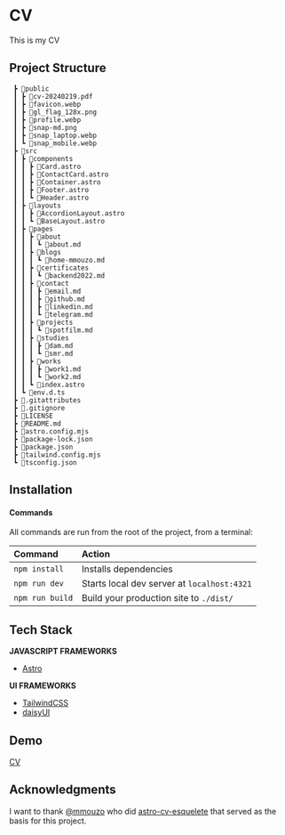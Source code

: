 # CV

This is my CV

## Project Structure

     ┣ 📂public
     ┃ ┣ 📜cv-20240219.pdf
     ┃ ┣ 📜favicon.webp
     ┃ ┣ 📜gl_flag_128x.png
     ┃ ┣ 📜profile.webp
     ┃ ┣ 📜snap-md.png
     ┃ ┣ 📜snap_laptop.webp
     ┃ ┗ 📜snap_mobile.webp
     ┣ 📂src
     ┃ ┣ 📂components
     ┃ ┃ ┣ 📜Card.astro
     ┃ ┃ ┣ 📜ContactCard.astro
     ┃ ┃ ┣ 📜Container.astro
     ┃ ┃ ┣ 📜Footer.astro
     ┃ ┃ ┗ 📜Header.astro
     ┃ ┣ 📂layouts
     ┃ ┃ ┣ 📜AccordionLayout.astro
     ┃ ┃ ┗ 📜BaseLayout.astro
     ┃ ┣ 📂pages
     ┃ ┃ ┣ 📂about
     ┃ ┃ ┃ ┗ 📜about.md
     ┃ ┃ ┣ 📂blogs
     ┃ ┃ ┃ ┗ 📜home-mmouzo.md
     ┃ ┃ ┣ 📂certificates
     ┃ ┃ ┃ ┗ 📜backend2022.md
     ┃ ┃ ┣ 📂contact
     ┃ ┃ ┃ ┣ 📜email.md
     ┃ ┃ ┃ ┣ 📜github.md
     ┃ ┃ ┃ ┣ 📜linkedin.md
     ┃ ┃ ┃ ┗ 📜telegram.md
     ┃ ┃ ┣ 📂projects
     ┃ ┃ ┃ ┗ 📜spotfilm.md
     ┃ ┃ ┣ 📂studies
     ┃ ┃ ┃ ┣ 📜dam.md
     ┃ ┃ ┃ ┗ 📜smr.md
     ┃ ┃ ┣ 📂works
     ┃ ┃ ┃ ┣ 📜work1.md
     ┃ ┃ ┃ ┗ 📜work2.md
     ┃ ┃ ┗ 📜index.astro
     ┃ ┗ 📜env.d.ts
     ┣ 📜.gitattributes
     ┣ 📜.gitignore
     ┣ 📜LICENSE
     ┣ 📜README.md
     ┣ 📜astro.config.mjs
     ┣ 📜package-lock.json
     ┣ 📜package.json
     ┣ 📜tailwind.config.mjs
     ┗ 📜tsconfig.json

## Installation

#### Commands

All commands are run from the root of the project, from a terminal:

| Command         | Action                                      |
| :-------------- | :------------------------------------------ |
| `npm install`   | Installs dependencies                       |
| `npm run dev`   | Starts local dev server at `localhost:4321` |
| `npm run build` | Build your production site to `./dist/`     |

## Tech Stack

**JAVASCRIPT FRAMEWORKS**

- [Astro](https://astro.build/ "Astro")

**UI FRAMEWORKS**

- [TailwindCSS](https://tailwindcss.com/ "TailwindCSS")
- [daisyUI](https://daisyui.com/ "daisyUI")

## Demo

[CV](https://cvluishernandez-gfog65hr8-luis-projects-1f0a1c9c.vercel.app/)


## Acknowledgments

I want to thank [@mmouzo](https://github.com/mmouzo "@mmouzo") who did [astro-cv-esquelete](hhttps://github.com/mmouzo/astro-cv-esquelete "astro-cv-esquelete") that served as the basis for this project.
